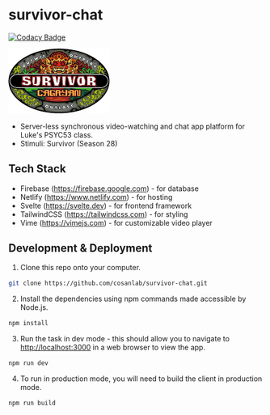# survivor-chat

[![Codacy Badge](https://api.codacy.com/project/badge/Grade/2e539ce04dc7483b905ca77053fdb763)](https://app.codacy.com/gh/cosanlab/survivor-chat?utm_source=github.com&utm_medium=referral&utm_content=cosanlab/survivor-chat&utm_campaign=Badge_Grade)

<p float="left">
    <img src="survivor-logo.webp" width="200" />
</p>

- Server-less synchronous video-watching and chat app platform for Luke's PSYC53 class.
- Stimuli: Survivor (Season 28)

## Tech Stack

- Firebase (<https://firebase.google.com>) - for database
- Netlify (<https://www.netlify.com>) - for hosting
- Svelte (<https://svelte.dev>) - for frontend framework
- TailwindCSS (<https://tailwindcss.com>) - for styling
- Vime (<https://vimejs.com>) - for customizable video player

## Development & Deployment

1. Clone this repo onto your computer.

```bash
git clone https://github.com/cosanlab/survivor-chat.git
```

2. Install the dependencies using npm commands made accessible by Node.js.

```bash
npm install
```

3. Run the task in dev mode - this should allow you to navigate to <http://localhost:3000> in a web browser to view the app.

```bash
npm run dev
```

4. To run in production mode, you will need to build the client in production mode.

```bash
npm run build
```